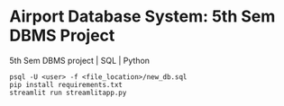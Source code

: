 # Airport Database System: 5th Sem DBMS Project
5th Sem DBMS project | SQL | Python

```shell
psql -U <user> -f <file_location>/new_db.sql
pip install requirements.txt
streamlit run streamlitapp.py
